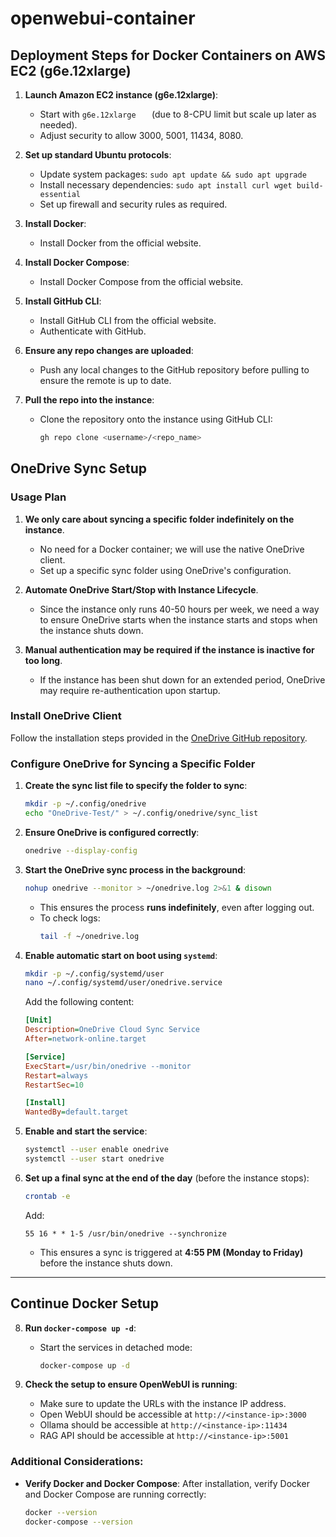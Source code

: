 # openwebui-container
## Deployment Steps for Docker Containers on AWS EC2 (g6e.12xlarge)

1. **Launch Amazon EC2 instance (g6e.12xlarge)**:
   - Start with `g6e.12xlarge	` (due to 8-CPU limit but scale up later as needed).
   - Adjust security to allow 3000, 5001, 11434, 8080.

2. **Set up standard Ubuntu protocols**:
   - Update system packages: `sudo apt update && sudo apt upgrade`
   - Install necessary dependencies: `sudo apt install curl wget build-essential`
   - Set up firewall and security rules as required.

3. **Install Docker**:
   - Install Docker from the official website.

4. **Install Docker Compose**:
   - Install Docker Compose from the official website.

5. **Install GitHub CLI**:
   - Install GitHub CLI from the official website.
   - Authenticate with GitHub.

6. **Ensure any repo changes are uploaded**:
   - Push any local changes to the GitHub repository before pulling to ensure the remote is up to date.

7. **Pull the repo into the instance**:
   - Clone the repository onto the instance using GitHub CLI:
     ```bash
     gh repo clone <username>/<repo_name>
     ```

## OneDrive Sync Setup

### **Usage Plan**
1. **We only care about syncing a specific folder indefinitely on the instance**.
   - No need for a Docker container; we will use the native OneDrive client.
   - Set up a specific sync folder using OneDrive's configuration.
   
2. **Automate OneDrive Start/Stop with Instance Lifecycle**.
   - Since the instance only runs 40-50 hours per week, we need a way to ensure OneDrive starts when the instance starts and stops when the instance shuts down.

3. **Manual authentication may be required if the instance is inactive for too long**.
   - If the instance has been shut down for an extended period, OneDrive may require re-authentication upon startup.

### **Install OneDrive Client**
Follow the installation steps provided in the [OneDrive GitHub repository](https://github.com/abraunegg/onedrive/tree/master).

### **Configure OneDrive for Syncing a Specific Folder**
1. **Create the sync list file to specify the folder to sync**:
   ```bash
   mkdir -p ~/.config/onedrive
   echo "OneDrive-Test/" > ~/.config/onedrive/sync_list
   ```

2. **Ensure OneDrive is configured correctly**:
   ```bash
   onedrive --display-config
   ```

3. **Start the OneDrive sync process in the background**:
   ```bash
   nohup onedrive --monitor > ~/onedrive.log 2>&1 & disown
   ```
   - This ensures the process **runs indefinitely**, even after logging out.
   - To check logs:
     ```bash
     tail -f ~/onedrive.log
     ```

4. **Enable automatic start on boot using `systemd`**:
   ```bash
   mkdir -p ~/.config/systemd/user
   nano ~/.config/systemd/user/onedrive.service
   ```
   Add the following content:
   ```ini
   [Unit]
   Description=OneDrive Cloud Sync Service
   After=network-online.target

   [Service]
   ExecStart=/usr/bin/onedrive --monitor
   Restart=always
   RestartSec=10

   [Install]
   WantedBy=default.target
   ```

5. **Enable and start the service**:
   ```bash
   systemctl --user enable onedrive
   systemctl --user start onedrive
   ```

6. **Set up a final sync at the end of the day** (before the instance stops):
   ```bash
   crontab -e
   ```
   Add:
   ```
   55 16 * * 1-5 /usr/bin/onedrive --synchronize
   ```
   - This ensures a sync is triggered at **4:55 PM (Monday to Friday)** before the instance shuts down.

---

## Continue Docker Setup

8. **Run `docker-compose up -d`**:
    - Start the services in detached mode:
      ```bash
      docker-compose up -d
      ```

9. **Check the setup to ensure OpenWebUI is running**:
    - Make sure to update the URLs with the instance IP address.
    - Open WebUI should be accessible at `http://<instance-ip>:3000`
    - Ollama should be accessible at `http://<instance-ip>:11434`
    - RAG API should be accessible at `http://<instance-ip>:5001`

### **Additional Considerations**:
- **Verify Docker and Docker Compose**: After installation, verify Docker and Docker Compose are running correctly:
  ```bash
  docker --version
  docker-compose --version
  ```